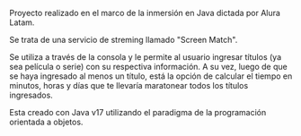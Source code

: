 Proyecto realizado en el marco de la inmersión en Java dictada por Alura Latam.

Se trata de una servicio de streming llamado "Screen Match".

Se utiliza a través de la consola y le permite al usuario ingresar títulos (ya sea película o serie) con su respectiva información. 
A su vez, luego de que se haya ingresado al menos un título, está la opción de calcular el tiempo en minutos, horas y días que te llevaría maratonear todos los títulos ingresados.

Esta creado con Java v17 utilizando el paradigma de la programación orientada a objetos.
